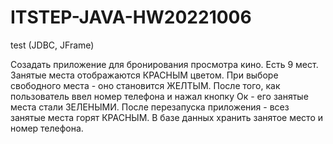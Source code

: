 # ITSTEP-JAVA-HW20221006
test (JDBC, JFrame)


Созадать приложение для бронирования просмотра кино.
Есть 9 мест. Занятые места отображаются КРАСНЫМ цветом.
При выборе свободного места - оно становится ЖЕЛТЫМ.
После того, как пользователь ввел номер телефона и 
нажал кнопку Ок - 
его занятые места стали ЗЕЛЕНЫМИ. 
После перезапуска приложения - 
всез занятые места горят КРАСНЫМ. 
В базе данных хранить занятое место
и номер телефона. 

